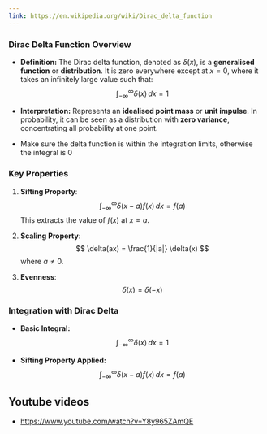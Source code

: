 ```yaml
---
link: https://en.wikipedia.org/wiki/Dirac_delta_function
---
```

### **Dirac Delta Function Overview**

- **Definition:** The Dirac delta function, denoted as $\delta(x)$, is a **generalised function** or **distribution**. It is zero everywhere except at $x = 0$, where it takes an infinitely large value such that:
  $$
  \int_{-\infty}^{\infty} \delta(x) \, dx = 1
  $$

- **Interpretation:** Represents an **idealised point mass** or **unit impulse**. In probability, it can be seen as a distribution with **zero variance**, concentrating all probability at one point.
- Make sure the delta function is within the integration limits, otherwise the integral is 0
### **Key Properties**

1. **Sifting Property**:
   $$
   \int_{-\infty}^{\infty} \delta(x - a) f(x) \, dx = f(a)
   $$
   This extracts the value of $f(x)$ at $x = a$.

2. **Scaling Property**:
   $$
   \delta(ax) = \frac{1}{|a|} \delta(x)
   $$
   where $a \neq 0$.

3. **Evenness**:
   $$
   \delta(x) = \delta(-x)
   $$
### **Integration with Dirac Delta**

- **Basic Integral:**
  $$
  \int_{-\infty}^{\infty} \delta(x) \, dx = 1
  $$

- **Sifting Property Applied:**
  $$
  \int_{-\infty}^{\infty} \delta(x - a) f(x) \, dx = f(a)
  $$
## Youtube videos
- https://www.youtube.com/watch?v=Y8y965ZAmQE